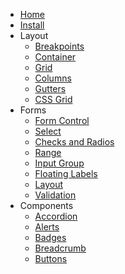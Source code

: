 - [Home](/)
- [Install](./install.md)
- Layout
  - [Breakpoints](./layout/breakpoints.md)
  - [Container](./layout/container.md)
  - [Grid](./layout/grid.md)
  - [Columns](./layout/columns.md)
  - [Gutters](./layout/gutters.md)
  - [CSS Grid](./layout/css-grid.md)
- Forms
  - [Form Control](./forms/form-control.md)
  - [Select](./forms/select.md)
  - [Checks and Radios](./forms/checks-radios.md)
  - [Range](./forms/range.md)
  - [Input Group](./forms/input-group.md)
  - [Floating Labels](./forms/floating-labels.md)
  - [Layout](./forms/layout.md)
  - [Validation](./forms/validation.md)
- Components
  - [Accordion](./components/accordion.md)
  - [Alerts](./components/alerts.md)
  - [Badges](./components/badges.md)
  - [Breadcrumb](./components/breadcrumb.md)
  - [Buttons](./components/buttons.md)
